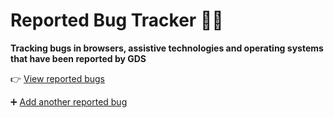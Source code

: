 # Reported Bug Tracker :bug::hammer:

**Tracking bugs in browsers, assistive technologies and operating systems that have been reported by GDS**

:point_right: [View reported bugs](https://github.com/alphagov/reported-bugs/projects/1)

:heavy_plus_sign: [Add another reported bug](https://github.com/alphagov/reported-bugs/issues/new?template=issue_template.md)
